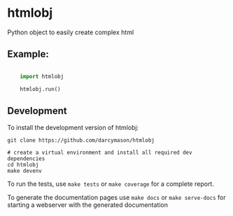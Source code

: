 htmlobj
=======

Python object to easily create complex html

## Example:

```python

    import htmlobj

    htmlobj.run()
```


## Development

To install the development version of htmlobj:

    git clone https://github.com/darcymason/htmlobj

    # create a virtual environment and install all required dev dependencies
    cd htmlobj
    make devenv

To run the tests, use `make tests` or `make coverage` for a complete report.

To generate the documentation pages use `make docs` or `make serve-docs` for
starting a webserver with the generated documentation
